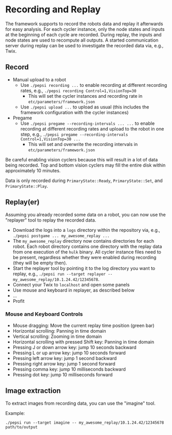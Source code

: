 # Recording and Replay

The framework supports to record the robots data and replay it afterwards for easy analysis.
For each cycler instance, only the node states and inputs at the beginning of each cycle are recorded.
During replay, the inputs and node states are used to recompute all outputs.
A started communication server during replay can be used to investigate the recorded data via, e.g., Twix.

## Record

- Manual upload to a robot
    - Use `./pepsi recording ...` to enable recording at different recording rates, e.g., `./pepsi recording Control=1,VisionTop=30`
        - This will set the cycler instances and recording rate in `etc/parameters/framework.json`
    - Use `./pepsi upload ...` to upload as usual (this includes the framework configuration with the cycler instances)
- Pregame
    - Use `./pepsi pregame --recording-intervals ... ...` to enable recording at different recording rates and upload to the robot in one step, e.g., `./pepsi pregame --recording-intervals Control=1,VisionTop=30 ...`
        - This will set and overwrite the recording intervals in `etc/parameters/framework.json`

Be careful enabling vision cyclers because this will result in a lot of data being recorded. Top and bottom vision cyclers may fill the entire disk within approximately 10 minutes.

Data is only recorded during `PrimaryState::Ready`, `PrimaryState::Set`, and `PrimaryState::Play`.

## Replay(er)

Assuming you already recorded some data on a robot, you can now use the "replayer" tool to replay the recorded data.

- Download the logs into a `logs` directory within the repository via, e.g., `./pepsi postgame ... my_awesome_replay ...`
- The `my_awesome_replay` directory now contains directories for each robot. Each robot directory contains one directory with the replay data from one execution of the `hulk` binary.
  All cycler instance files need to be present, regardless whether they were enabled during recording (they will be empty then).
- Start the replayer tool by pointing it to the log directory you want to replay, e.g., `./pepsi run --target replayer -- my_awesome_replay/10.1.24.42/12345678`.
- Connect your Twix to `localhost` and open some panels
- Use mouse and keyboard in replayer, as described below
- ...
- Profit

### Mouse and Keyboard Controls

- Mouse dragging: Move the current replay time position (green bar)
- Horizontal scrolling: Panning in time domain
- Vertical scrolling: Zooming in time domain
- Horizontal scrolling with pressed Shift key: Panning in time domain
- Pressing J or down arrow key: jump 10 seconds backward
- Pressing L or up arrow key: jump 10 seconds forward
- Pressing left arrow key: jump 1 second backward
- Pressing right arrow key: jump 1 second forward
- Pressing comma key: jump 10 milliseconds backward
- Pressing dot key: jump 10 milliseconds forward

## Image extraction

To extract images from recording data, you can use the "imagine" tool.

Example:
```
./pepsi run --target imagine -- my_awesome_replay/10.1.24.42/12345678 path/to/output
```
